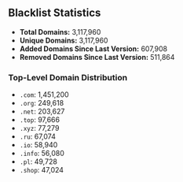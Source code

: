 ## Blacklist Statistics

- **Total Domains:** 3,117,960
- **Unique Domains:** 3,117,960
- **Added Domains Since Last Version:** 607,908
- **Removed Domains Since Last Version:** 511,864

### Top-Level Domain Distribution

-  `.com`: 1,451,200
-  `.org`: 249,618
-  `.net`: 203,627
-  `.top`: 97,666
-  `.xyz`: 77,279
-  `.ru`: 67,074
-  `.io`: 58,940
-  `.info`: 56,080
-  `.pl`: 49,728
-  `.shop`: 47,024
